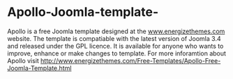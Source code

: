 # Apollo-Joomla-template-
Apollo is a free Joomla template designed at the www.energizethemes.com website.
The template is compatiable with the latest version of Joomla 3.4 and released under the GPL licence. It is available for anyone who wants to improve, enhance or make changes to template.
For more inforamtion about Apollo visit http://www.energizethemes.com/Free-Templates/Apollo-Free-Joomla-Template.html
